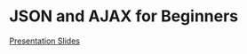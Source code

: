 # JSON and AJAX for Beginners

[Presentation Slides](https://docs.google.com/presentation/d/1VAAXiXvvj3sqwhJmeRD4W8hEd3bLlZqlGr0PJ3Cmt0A)
